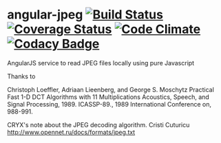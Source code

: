 angular-jpeg [![Build Status](https://travis-ci.org/michalc/angular-jpeg.svg?branch=master)](https://travis-ci.org/michalc/angular-jpeg) [![Coverage Status](https://img.shields.io/coveralls/michalc/angular-jpeg.svg?style=flat)](https://coveralls.io/r/michalc/angular-jpeg?branch=master) [![Code Climate](https://img.shields.io/codeclimate/github/michalc/angular-jpeg.svg?style=flat)](https://codeclimate.com/github/michalc/angular-jpeg) [![Codacy Badge](https://www.codacy.com/project/badge/880657ac0a9c4d178de727cfe12a2718)](https://www.codacy.com/public/michalcharemza/angular-jpeg)
============

AngularJS service to read JPEG files locally using pure Javascript

Thanks to

Christoph Loeffler, Adriaan Lieenberg, and George S. Moschytz
Practical Fast 1-D DCT Algorithms with 11 Multiplications
Acoustics, Speech, and Signal Processing, 1989. ICASSP-89., 1989 International Conference on, 988-991.

CRYX's note about the JPEG decoding algorithm.
Cristi Cuturicu
http://www.opennet.ru/docs/formats/jpeg.txt